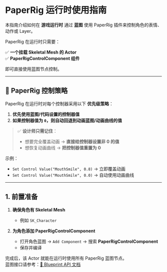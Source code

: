 # PaperRig 运行时使用指南  

本指南介绍如何在 **游戏运行时** 通过 **蓝图** 使用 PaperRig 插件来控制角色的表情、动作或 Layer。  

PaperRig 在运行时只需要：  

✅ **一个挂载 Skeletal Mesh 的 Actor**  
✅ **PaperRigControlComponent 组件**  

即可直接使用蓝图节点控制。  

---

## 🎯 PaperRig 控制策略  

PaperRig 在运行时对每个控制器采用以下 **优先级策略**：  

1. **优先使用蓝图/代码设置的控制器值**  
2. **如果控制器值为 `0`，则自动回退到动画蓝图/动画曲线的值**  

> ✅ **设计师只需记住**：  
> - 想要完全覆盖动画 → **直接给控制器设置非 0 的值**  
> - 想恢复动画曲线 → **把控制器值重置为 0**  

示例：  
- `Set Control Value("MouthSmile", 0.8)` → 立即覆盖动画  
- `Set Control Value("MouthSmile", 0.0)` → 自动使用动画曲线  

---


## 1. 前置准备  

1. **确保角色有 Skeletal Mesh**  
   - 例如 `SK_Character`  

2. **为角色添加 PaperRigControlComponent**  
   - 打开角色蓝图 → `Add Component` → 搜索 **PaperRigControlComponent**  
   - 保存并编译  

完成后，该 Actor 就能在运行时使用所有 PaperRig 蓝图节点。  
蓝图接口请参考：[📘 Blueprint API 文档](../API/BlueprintAPI.md)

